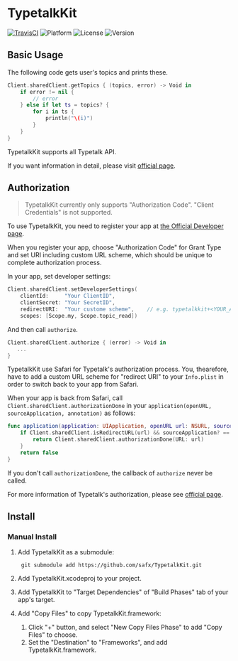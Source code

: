 # TypetalkKit

[![TravisCI](http://img.shields.io/travis/safx/TypetalkKit.svg?style=flat)](https://travis-ci.org/safx/TypetalkKit)
![Platform](https://img.shields.io/cocoapods/p/TypetalkKit.svg?style=flat)
![License](https://img.shields.io/cocoapods/l/TypetalkKit.svg?style=flat)
![Version](https://img.shields.io/cocoapods/v/TypetalkKit.svg?style=flat)

## Basic Usage

The following code gets user's topics and prints these.

```swift
Client.sharedClient.getTopics { (topics, error) -> Void in
    if error != nil {
        // error
    } else if let ts = topics? {
        for i in ts {
            println("\(i)")
        }
    }
}
```

TypetalkKit supports all Typetalk API.

If you want information in detail, please visit [official page](http://developer.nulab-inc.com/docs/typetalk).

## Authorization

> TypetalkKit currently only supports "Authorization Code". "Client Credentials" is not supported.

To use TypetalkKit, you need to register your app at [the Official Developer page](https://typetalk.in/my/develop/applications).

When you register your app, choose "Authorization Code" for Grant Type and set URI including custom URL scheme,
which should be unique to complete authorization process.

In your app, set developer settings:

```swift
Client.sharedClient.setDeveloperSettings(
    clientId:     "Your ClientID",
    clientSecret: "Your SecretID",
    redirectURI:  "Your custome scheme",    // e.g. typetalkkit+<YOUR_APP_ID>://auth/success
    scopes: [Scope.my, Scope.topic_read])
```

And then call `authorize`.

```swift
Client.sharedClient.authorize { (error) -> Void in
   ...
}
```

TypetalkKit use Safari for Typetalk's authorization process.
You, thearefore, have to add a custom URL scheme for "redirect URI" to your `Info.plist`
in order to switch back to your app from Safari.

When your app is back from Safari, call `Client.sharedClient.authorizationDone` in your `application(openURL, sourceApplication, annotation)` as follows:

```swift
func application(application: UIApplication, openURL url: NSURL, sourceApplication: String?, annotation: AnyObject?) -> Bool {
    if Client.sharedClient.isRedirectURL(url) && sourceApplication? == "com.apple.mobilesafari" {
        return Client.sharedClient.authorizationDone(URL: url)
    }
    return false
}
```

If you don't call `authorizationDone`, the callback of `authorize` never be called.

For more information of Typetalk's authorization, please see [official page](http://developer.nulab-inc.com/docs/typetalk/auth).

## Install

### Manual Install

1. Add TypetalkKit as a submodule:

        git submodule add https://github.com/safx/TypetalkKit.git

1. Add TypetalkKit.xcodeproj to your project.
1. Add TypetalkKit to "Target Dependencies" of "Build Phases" tab of your app's target.
1. Add "Copy Files" to copy TypetalkKit.framework:
    1. Click "+" button, and select "New Copy Files Phase" to add "Copy Files" to choose.
    1. Set the "Destination" to "Frameworks", and add TypetalkKit.framework.
